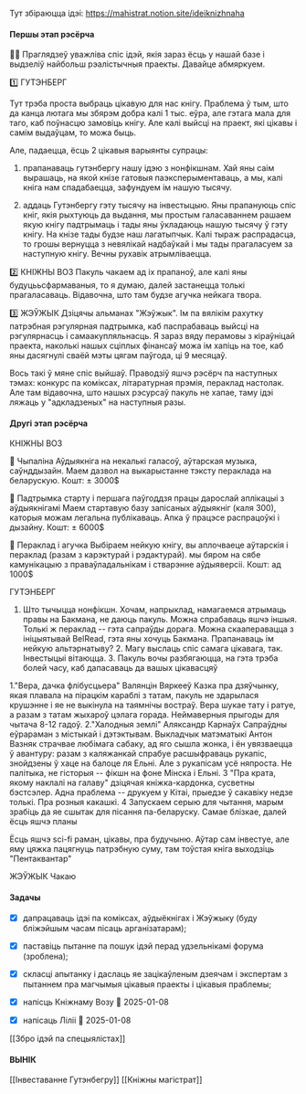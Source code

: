 
Тут збіраюцца ідэі: https://mahistrat.notion.site/ideiknizhnaha

#### Першы этап рэсёрча

🧑‍🔬 Праглядзеў уважліва спіс ідэй, якія зараз ёсць у нашай базе і выдзеліў найбольш рэалістычныя праекты. Давайце абмяркуем.

1️⃣ ГУТЭНБЕРГ 

Тут трэба проста выбраць цікавую для нас кнігу. 
Праблема ў тым, што да канца лютага мы збярэм добра калі 1 тыс. еўра, але гэтага мала для таго, каб поўнасцю замовіць кнігу. Але калі выйсці на праект, які цікавы і самім выдаўцам, то можа быць. 

Але, падаецца, ёсць 2 цікавыя варыянты супрацы:

  1. прапанаваць гутэнбергу нашу ідэю з нонфікшнам. Хай яны саім вырашаць, на якой кнізе гатовыя паэксперыментаваць, а мы, калі кніга нам спадабаецца, зафундуем ім нашую тысячу.

  2. аддаць Гутэнбергу гэту тысячу на інвестыцыю. Яны прапануюць спіс кніг, якія рыхтуюць да выдання, мы простым галасаваннем рашаем якую кнігу падтрымаць і тады яны ўкладаюць нашую тысячу ў гэту кнігу. На кнізе тады будзе наш лагатыпчык. Калі тыраж распрадасца, то грошы вернуцца з невялікай надбаўкай і мы тады прагаласуем за наступную кнігу.  Вечны рухавік атрымліваецца.
  
2️⃣ КНІЖНЫ ВОЗ 
Пакуль чакаем ад іх прапаноў, але калі яны будуцььсфармаваныя, то я думаю, далей застанецца толькі прагаласаваць. Відавочна, што там будзе агучка нейкага твора.

3️⃣ ЖЭЎЖЫК
Дзіцячы альманах "Жэўжык". Ім па вялікім рахутку патрэбная рэгулярная падтрымка, каб паспрабаваць выйсці на рэгулярнасць і самаакупляльнасць. Я зараз вяду перамовы з кіраўніцай праекта, наколькі нашых сціплых фінансаў можа ім хапіць на тое, каб яны дасягнулі сваёй мэты цягам паўгода, ці 9 месяцаў.

Вось такі ў мяне спіс выйшаў. Праводзіў яшчэ рэсёрч па наступных тэмах: конкурс па коміксах, літаратурная прэмія, пераклад настолак. Але там відавочна, што нашых рэсурсаў пакуль не хапае, таму ідэі ляжаць у "адкладзеных" на наступныя разы.


#### Другі этап рэсёрча

КНІЖНЫ ВОЗ

📌 Чыпаліна
Аўдыякніга на некалькі галасоў, аўтарская музыка, саўнддызайн. Маем дазвол на выкарыстанне тэксту пераклада на беларускую.
Кошт: ± 3000$

📌 Падтрымка старту і першага паўгоддзя працы дарослай аплікацыі з аўдыякнігамі
Маем стартавую базу запісаных аўдыякніг (каля 300), каторыя можам легальна публікаваць. Апка ў працэсе распрацоўкі і дызайну. 
Кошт: ± 6000$

📌 Пераклад і агучка
Выбіраем нейкую кнігу, вы аплочваеце аўтарскія і пераклад (разам з карэктурай і рэдактурай). мы бяром на сябе камунікацыю з праваўладальнікам і стварэнне аўдыяверсіі.
Кошт: ад 1000$


ГУТЭНБЕРГ
1. Што тычыцца нонфікшн. Хочам, напрыклад, намагаемся атрымаць правы на Бакмана, не даюць пакуль. Можна спрабаваць яшчэ іншыя. Толькі ж пераклад -- гэта сапраўды дорага. Можна скааперавацца з ініцыятывай BelRead, гэта яны хочуць Бакмана. Прапанаваць ім нейкую альтэрнатыву? 2. Магу выслаць спіс самага цікавага, так. Інвестыцыі вітаюцца. 3. Пакуль вочы разбягаюцца, на гэта трэба болей часу, каб дапасаваць да вашых цікавасцяў


1."Вера, дачка флібусцьера" Валянцін Вяркееў Казка пра дзяўчынку, якая плавала на пірацкім караблі з татам, пакуль не здарылася крушэнне і яе не выкінула на таямнічы востраў. Вера шукае тату і ратуе, а разам з татам жыхароў цэлага горада. Неймаверныя прыгоды для чытача 8-12 гадоў. 2."Халодныя землі" Аляксандр Карнаўх Сапраўдны еўрараман з містыкай і дэтэктывам. Выкладчык матэматыкі Антон Вазняк страчвае любімага сабаку, ад яго сышла жонка, і ён увязваецца ў авантуру: разам з каляжанкай спрабуе расшыфраваць рукапіс, знойдзены ў хаце на балоце ля Ельні. Але з рукапісам усё няпроста. Не палітыка, не гісторыя -- фікшн на фоне Мінска і Ельні. 
3 "Пра крата, якому наклалі на галаву" дзіцячая кніжка-кардонка, сусветны бэстсэлер. Адна праблема -- друкуем у Кітаі, прыедзе ў сакавіку недзе толькі. Пра розныя какашкі. 
4 Запускаем серыю для чытання, марым зрабіць да яе сшытак для пісання па-беларуску. Самае блізкае, далей ёсць яшчэ планы

Ёсць яшчэ sci-fi раман, цікавы, пра будучыню. Аўтар сам інвестуе, але яму цяжка пацягнуць патрэбную суму, там тоўстая кніга выходзіць
"Пентаквантар"

ЖЭЎЖЫК
Чакаю



#### Задачы
- [x] дапрацаваць ідэі па коміксах, аўдыёкнігах і Жэўжыку (буду бліжэйшым часам пісаць арганізатарам);
- [x] паставіць пытанне па пошук ідэй перад удзельнікамі форума (зроблена);
- [x] скласці апытанку і даслаць яе зацікаўленым дзеячам і экспертам з пытаннем пра магчымыя цікавыя праекты і цікавыя праблемы;
- [x] напісць Кніжнаму Возу 📅 2025-01-08
- [x] напісаць Ліліі 📅 2025-01-08


[[Збро ідэй па спецыялістах]]

#### ВЫНІК
[[Інвеставанне Гутэнбегру]]
[[Кніжны магістрат]]


